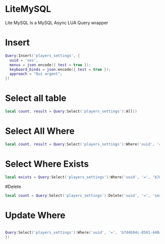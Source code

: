# LiteMySQL
Lite MySQL Is a MySQL Async LUA Query wrapper

# Insert

```lua
Query:Insert('players_settings', {
  uuid = 'sex',
  menus = json.encode({ test = true });
  keyboard_binds = json.encode({ test = true });
  approach = "Oui argent";
})
```

# Select all table

```lua
local count, result = Query:Select('players_settings'):All()
```

# Select All Where
```lua
local count, result = Query:Select('players_settings'):Where('uuid', '=', 'b7d4b94c-8581-440a-ab52-b442c8b6d3ea'):Get();
```

# Select Where Exists

```lua
local exists = Query:Select('players_settings'):Where('uuid', '=', 'b7d4b94c-8581-440a-ab52-b442c8b6d3ea'):Exists();
```

#Delete 

```lua
local count = Query:Select('players_settings'):Delete('uuid', '=', 'sex')
```

# Update Where
```lua

Query:Select('players_settings'):Where('uuid', '=', 'b7d4b94c-8581-440a-ab52-b442c8b6d3ea'):Update({
})
```

